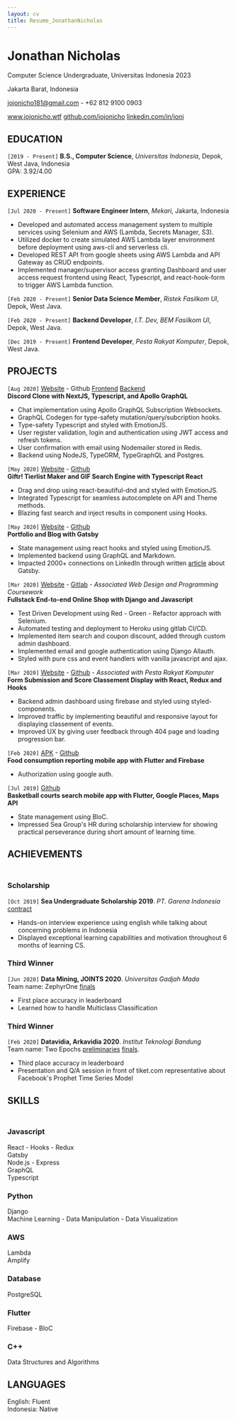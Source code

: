 ```yaml
---
layout: cv
title: Resume_JonathanNicholas
---
```


# Jonathan Nicholas

Computer Science Undergraduate, Universitas Indonesia 2023

Jakarta Barat, Indonesia<br/>

<a href="jojonicho181@gmail.com">jojonicho181@gmail.com</a> - +62 812 9100 0903

<div id="webaddress">
  <a href="https://jojonicho.wtf"><i class="fas fa-home"></i> www.jojonicho.wtf</a>
  <a href="https://github.com/jojonicho"><i class="fab fa-github"></i> github.com/jojonicho</a>
  <a href="https://linkedin.com/in/joni"><i class="fab fa-linkedin"></i> linkedin.com/in/joni</a>
</div>

## EDUCATION

`[2019 - Present]`
**B.S., Computer Science**, _Universitas Indonesia_, Depok, West Java, Indonesia<br>
GPA: 3.92/4.00<br>

## EXPERIENCE

`[Jul 2020 - Present]`
**Software Engineer Intern**, _Mekari_, Jakarta, Indonesia

- Developed and automated access management system to multiple services using Selenium and AWS (Lambda, Secrets Manager, S3).
- Utilized docker to create simulated AWS Lambda layer environment before deployment using aws-cli and serverless cli.
- Developed REST API from google sheets using AWS Lambda and API Gateway as CRUD endpoints.
- Implemented manager/supervisor access granting Dashboard and user access request frontend using React, Typescript, and react-hook-form to trigger AWS Lambda function.

`[Feb 2020 - Present]`
**Senior Data Science Member**, _Ristek Fasilkom UI_, Depok, West Java.

`[Feb 2020 - Present]`
**Backend Developer**, _I.T. Dev, BEM Fasilkom UI_, Depok, West Java.

`[Dec 2019 - Present]`
**Frontend Developer**, _Pesta Rakyat Komputer_, Depok, West Java.

## PROJECTS

`[Aug 2020]`
[Website](https://distro.vercel.app) - Github [Frontend](https://github.com/jojonicho/distro) [Backend](https://github.com/jojonicho/distro-backend)<br>
**Discord Clone with NextJS, Typescript, and Apollo GraphQL**<br>

- Chat implementation using Apollo GraphQL Subscription Websockets.
- GraphQL Codegen for type-safety mutation/query/subcription hooks.
- Type-safety Typescript and styled with EmotionJS.
- User register validation, login and authentication using JWT access and refresh tokens.
- User confirmation with email using Nodemailer stored in Redis.
- Backend using NodeJS, TypeORM, TypeGraphQL and Postgres.

`[May 2020]`
[Website](https://giftr.jojonicho.wtf) - [Github](https://github.com/jojonicho/giftr)<br>
**Giftr! Tierlist Maker and GIF Search Engine with Typescript React**<br>

- Drag and drop using react-beautiful-dnd and styled with EmotionJS.
- Integrated Typescript for seamless autocomplete on API and Theme methods.
- Blazing fast search and inject results in component using Hooks.

`[May 2020]`
[Website](https://jojonicho.wtf) - [Github](https://github.com/jojonicho/portfolio)<br>
**Portfolio and Blog with Gatsby**<br>

- State management using react hooks and styled using EmotionJS.
- Implemented backend using GraphQL and Markdown.
- Impacted 2000+ connections on LinkedIn through written [article](https://www.linkedin.com/posts/joni_the-gatsby-project-structure-activity-6667343046142783488-mKfn) about Gatsby.

`[Mar 2020]`
[Website](http://tk1-ppw.herokuapp.com/) - [Gitlab](https://gitlab.com/jojonicho/tekasatu) - _Associated Web Design and Programming Coursework_<br>
**Fullstack End-to-end Online Shop with Django and Javascript**<br>

- Test Driven Development using Red - Green - Refactor approach with Selenium.
- Automated testing and deployment to Heroku using gitlab CI/CD.
- Implemented item search and coupon discount, added through custom admin dashboard.
- Implemented email and google authentication using Django Allauth.
- Styled with pure css and event handlers with vanilla javascript and ajax.

`[Mar 2020]`
[Website](https://perak.cs.ui.ac.id/) - [Github](https://github.com/jojonicho/perak-frontend) - _Associated with Pesta Rakyat Komputer_<br>
**Form Submission and Score Classement Display with React, Redux and Hooks**<br>

- Backend admin dashboard using firebase and styled using styled-components.
- Improved traffic by implementing beautiful and responsive layout for displaying classement of events.
- Improved UX by giving user feedback through 404 page and loading progression bar.

`[Feb 2020]`
[APK](https://drive.google.com/open?id=1Y1YdTRXNRuR8WJgD4Ok2WV8n1y8IN-zC) - [Github](https://github.com/jojonicho/foodget)<br>
**Food consumption reporting mobile app with Flutter and Firebase**<br>

- Authorization using google auth.<br>

`[Jul 2019]`
[Github](https://github.com/jojonicho/pickup)<br>
**Basketball courts search mobile app with Flutter, Google Places, Maps API**<br>

- State management using BloC.<br>
- Impressed Sea Group's HR during scholarship interview for showing practical perseverance during short amount of learning time.

## ACHIEVEMENTS<br><br>

### Scholarship

`[Oct 2019]`
**Sea Undergraduate Scholarship 2019**. _PT. Garena Indonesia_ [contract](https://drive.google.com/file/d/0B_vsb-1I_-gpVFBpNC1ydEJGTEVtSTdvUnFDNjFzYkJtVnlB/view)

- Hands-on interview experience using english while talking about concerning problems in Indonesia
- Displayed exceptional learning capabilities and motivation throughout 6 months of learning CS.

### Third Winner

`[Jun 2020]`
**Data Mining, JOINTS 2020**. _Universitas Gadjah Mada_<br>
Team name: ZephyrOne [finals](https://www.kaggle.com/c/final-dm-2020/leaderboard)

- First place accuracy in leaderboard
- Learned how to handle Multiclass Classification

### Third Winner

`[Feb 2020]`
**Datavidia, Arkavidia 2020**. _Institut Teknologi Bandung_<br> Team name: Two Epochs [preliminaries](https://www.kaggle.com/c/datavidia2019v2/leaderboard) [finals](https://www.kaggle.com/c/finaldatavidia2019/leaderboard).

- Third place accuracy in leaderboard
- Presentation and Q/A session in front of tiket.com representative about Facebook's Prophet Time Series Model

## SKILLS<br><br>

### Javascript

React - Hooks - Redux<br>
Gatsby<br>
Node.js - Express<br>
GraphQL<br>
Typescript

### Python

Django<br>
Machine Learning - Data Manipulation - Data Visualization

### AWS

Lambda<br>
Amplify

### Database

PostgreSQL

### Flutter

Firebase - BloC

### C++

Data Structures and Algorithms

## LANGUAGES

English: Fluent<br>
Indonesia: Native
